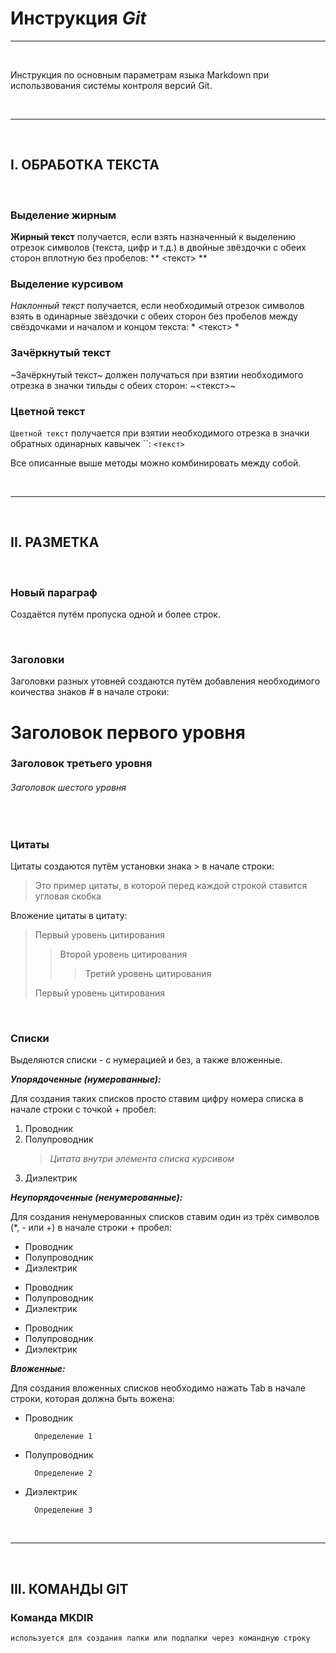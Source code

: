 # **Инструкция *Git***

***

<br>

Инструкция по основным параметрам языка Markdown при использвования системы контроля версий Git.

<br>

***

<br>

## **I. ОБРАБОТКА ТЕКСТА**

<br>

### **Выделение жирным**

**Жирный текст** получается, если взять назначенный к выделению отрезок символов (текста, цифр и т.д.) в двойные звёздочки с обеих сторон вплотную без пробелов: ** <текст> ** 

### **Выделение курсивом**

*Наклонный текст* получается, если необходимый отрезок символов взять в одинарные звёздочки с обеих сторон без пробелов между свёздочками и началом и концом текста: * <текст> *

### **Зачёркнутый текст**

~Зачёркнутый текст~ должен получаться при взятии необходимого отрезка в значки тильды с обеих сторон: ~<текст>~

### **Цветной текст**

`Цветной текст` получается при взятии необходимого отрезка в значки обратных одинарных кавычек ``: `<текст>`

Все описанные выше методы можно комбинировать между собой.

<br>

***

<br>

## **II. РАЗМЕТКА**

<br>

### **Новый параграф**

Создаётся путём пропуска одной и более строк.

<br>

### **Заголовки**

Заголовки разных утовней создаются путём добавления необходимого коичества знаков # в начале строки:

# Заголовок первого уровня
### Заголовок третьего уровня
###### Заголовок шестого уровня

<br>

### **Цитаты**

Цитаты создаются путём установки знака > в начале строки:

>Это пример цитаты,
>в которой перед каждой строкой
>ставится угловая скобка

Вложение цитаты в цитату:

> Первый уровень цитирования
>> Второй уровень цитирования
>>> Третий уровень цитирования
>
>Первый уровень цитирования

<br>

### **Списки**

Выделяются списки - с нумерацией и без, а также вложенные.

***Упорядоченные (нумерованные):***

Для создания таких списков просто ставим цифру номера списка в начале строки с точкой + пробел:

1.	Проводник
2.	Полупроводник
      > *Цитата внутри элемента списка курсивом*
3.	Диэлектрик

***Неупорядоченные (ненумерованные):***

Для создания ненумерованных списков ставим один из трёх символов (*, - или +) в начале строки + пробел:

* Проводник
* Полупроводник
* Диэлектрик

- Проводник
- Полупроводник
- Диэлектрик

+ Проводник
+ Полупроводник
+ Диэлектрик

***Вложенные:***

Для создания вложенных списков необходимо нажать Tab в начале строки, которая должна быть вожена:

* Проводник

        Определение 1

* Полупроводник

        Определение 2

* Диэлектрик

        Определение 3

<br>

***

<br>

## **III. КОМАНДЫ GIT**

### **Команда MKDIR** 

    используется для создания папки или подпапки через командную строку




